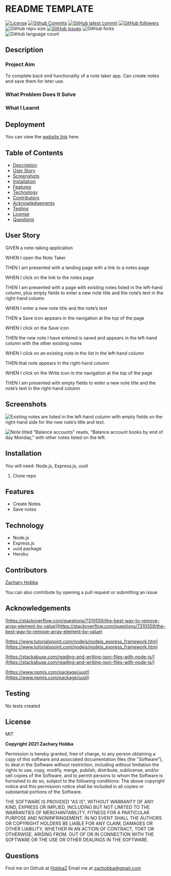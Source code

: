 # README TEMPLATE

[![License](https://img.shields.io/badge/License-MIT-blue.svg)](https://choosealicense.com/licenses/mit/)
[![Github Commits](https://img.shields.io/github/commit-activity/w/HobbaZ/Note-Taker)](https://github.com/HobbaZ/Note-Taker/commits)
[![GitHub latest commit](https://img.shields.io/github/last-commit/HobbaZ/Note-Taker)](https://github.com/HobbaZ/Note-Taker/branches)
[![GitHub followers](https://img.shields.io/github/followers/HobbaZ.svg)]()
![GitHub repo size](https://img.shields.io/github/repo-size/HobbaZ/Note-Taker)
[![GitHub issues](https://img.shields.io/github/issues/HobbaZ/Note-Taker)](https://img.shields.io/github/issues/HobbaZ/Note-Taker)
![GitHub forks](https://img.shields.io/github/forks/HobbaZ/Note-Taker)
![GitHub language count](https://img.shields.io/github/languages/count/HobbaZ/Note-Taker)

## Description
### Project Aim ###
To complete back end functionality of a note taker app. Can create notes and save them for leter use.

### What Problem Does It Solve ###


### What I Learnt ###


## Deployment
You can view the [website link](https://github.com/HobbaZ/Note-Taker) here. 


## Table of Contents
- [Description](#description)
- [User Story](#user-story)
- [Screenshots](#screenshots)
- [Installation](#installation)
- [Features](#features)
- [Technology](#technology)
- [Contributors](#contributors)
- [Acknowledgements](#acknowledgements)
- [Testing](#testing)
- [License](#license)
- [Questions](#questions)

## User Story
GIVEN a note-taking application

WHEN I open the Note Taker

THEN I am presented with a landing page with a link to a notes page

WHEN I click on the link to the notes page

THEN I am presented with a page with existing notes listed in the left-hand column, plus empty fields to enter a new note title and the note’s text in the right-hand column

WHEN I enter a new note title and the note’s text

THEN a Save icon appears in the navigation at the top of the page

WHEN I click on the Save icon

THEN the new note I have entered is saved and appears in the left-hand column with the other existing notes

WHEN I click on an existing note in the list in the left-hand column

THEN that note appears in the right-hand column

WHEN I click on the Write icon in the navigation at the top of the page

THEN I am presented with empty fields to enter a new note title and the note’s text in the right-hand column

## Screenshots

![Existing notes are listed in the left-hand column with empty fields on the right-hand side for the new note’s title and text.](./Assets/11-express-homework-demo-01.png)

![Note titled “Balance accounts” reads, “Balance account books by end of day Monday,” with other notes listed on the left.](./Assets/11-express-homework-demo-02.png)

## Installation
You will need: 
Node.js, Express.js, uuid

1. Clone repo

## Features
- Create Notes
- Save notes

## Technology
- Node.js
- Express.js
- uuid package
- Heroku

## Contributors
[Zachary Hobba](https://github.com/HobbaZ)

You can also contribute by opening a pull request or submitting an issue

## Acknowledgements
[https://stackoverflow.com/questions/7310559/the-best-way-to-remove-array-element-by-value](https://stackoverflow.com/questions/7310559/the-best-way-to-remove-array-element-by-value)

[https://www.tutorialspoint.com/nodejs/nodejs_express_framework.htm](https://www.tutorialspoint.com/nodejs/nodejs_express_framework.htm)

[https://stackabuse.com/reading-and-writing-json-files-with-node-js/](https://stackabuse.com/reading-and-writing-json-files-with-node-js/)

[https://www.npmjs.com/package/uuid](https://www.npmjs.com/package/uuid)

## Testing
No tests created

## License

MIT

**Copyright 2021 Zachary Hobba**

Permission is hereby granted, free of charge, to any person obtaining a copy of this software and associated documentation files (the "Software"), to deal in the Software without restriction, including without limitation the rights to use, copy, modify, merge, publish, distribute, sublicense, and/or sell copies of the Software, and to permit persons to whom the Software is furnished to do so, subject to the following conditions:
The above copyright notice and this permission notice shall be included in all copies or substantial portions of the Software.
    
THE SOFTWARE IS PROVIDED "AS IS", WITHOUT WARRANTY OF ANY KIND, EXPRESS OR IMPLIED, INCLUDING BUT NOT LIMITED TO THE WARRANTIES OF MERCHANTABILITY, FITNESS FOR A PARTICULAR PURPOSE AND NONINFRINGEMENT. IN NO EVENT SHALL THE AUTHORS OR COPYRIGHT HOLDERS BE LIABLE FOR ANY CLAIM, DAMAGES OR OTHER LIABILITY, WHETHER IN AN ACTION OF CONTRACT, TORT OR OTHERWISE, ARISING FROM, OUT OF OR IN CONNECTION WITH THE SOFTWARE OR THE USE OR OTHER DEALINGS IN THE SOFTWARE.

## Questions
Find me on Github at [HobbaZ](https://github.com/HobbaZ)
Email me at [zachobba@gmail.com](zachobba@gmail.com)